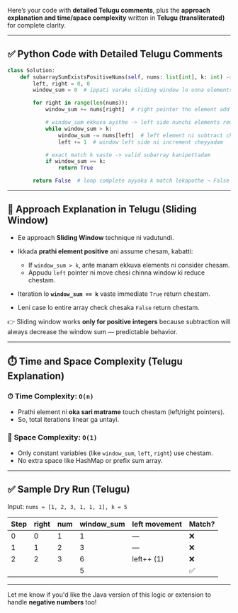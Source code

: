 Here’s your code with **detailed Telugu comments**, plus the **approach explanation and time/space complexity** written in **Telugu (transliterated)** for complete clarity.

---

## ✅ Python Code with Detailed Telugu Comments

```python
class Solution:
    def subarraySumExistsPositiveNums(self, nums: list[int], k: int) -> bool:
        left, right = 0, 0
        window_sum = 0  # ippati varaku sliding window lo unna elements sum

        for right in range(len(nums)):
            window_sum += nums[right]  # right pointer tho element add cheyyadam

            # window_sum ekkuva ayithe -> left side nunchi elements remove cheyyadam
            while window_sum > k:
                window_sum -= nums[left]  # left element ni subtract cheyyadam
                left += 1  # window left side ni increment cheyyadam

            # exact match k vaste -> valid subarray kanipettadam
            if window_sum == k:
                return True

        return False  # loop complete ayyaka k match lekapothe → False return
```

---

## 🧠 **Approach Explanation in Telugu (Sliding Window)**

* Ee approach **Sliding Window** technique ni vadutundi.
* Ikkada **prathi element positive** ani assume chesam, kabatti:

  * If `window_sum > k`, ante manam ekkuva elements ni consider chesam.
  * Appudu `left` pointer ni move chesi chinna window ki reduce chestam.
* Iteration lo **`window_sum == k`** vaste immediate `True` return chestam.
* Leni case lo entire array check chesaka `False` return chestam.

👉 Sliding window works **only for positive integers** because subtraction will always decrease the window sum — predictable behavior.

---

## ⏱️ Time and Space Complexity (Telugu Explanation)

### ⏱ **Time Complexity**: `O(n)`

* Prathi element ni **oka sari matrame** touch chestam (left/right pointers).
* So, total iterations linear ga untayi.

### 💾 **Space Complexity**: `O(1)`

* Only constant variables (like `window_sum`, `left`, `right`) use chestam.
* No extra space like HashMap or prefix sum array.

---

## ✅ Sample Dry Run (Telugu)

Input: `nums = [1, 2, 3, 1, 1, 1], k = 5`

| Step | right | num | window\_sum | left movement | Match? |
| ---- | ----- | --- | ----------- | ------------- | ------ |
| 0    | 0     | 1   | 1           | —             | ❌      |
| 1    | 1     | 2   | 3           | —             | ❌      |
| 2    | 2     | 3   | 6           | left++ (1)    | ❌      |
|      |       |     | 5           |               | ✅      |

---

Let me know if you'd like the Java version of this logic or extension to handle **negative numbers** too!
